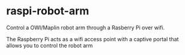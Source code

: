# raspi-robot-arm
Control a OWI/Maplin robot arm through a Rasberry Pi over wifi.

The Raspberry Pi acts as a wifi access point with a captive portal that allows you to control the robot arm
